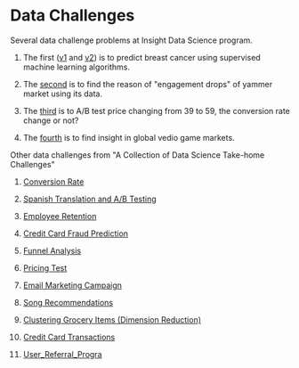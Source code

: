 # Data Challenges

Several data challenge problems at Insight Data Science program.

1. The first ([v1](https://github.com/dongzhang84/data_challenges/blob/master/breast_cancer_v1.ipynb) and [v2](https://github.com/dongzhang84/data_challenges/blob/master/breast_cancer_v2.ipynb)) is to predict breast cancer using supervised machine learning algorithms. 

2. The [second](https://github.com/dongzhang84/data_challenges/blob/master/yammer.ipynb) is to find the reason of "engagement drops" of yammer market using its data. 

3. The [third](https://github.com/dongzhang84/data_challenges/blob/master/Pricing_Test.ipynb) is to A/B test price changing from 39 to 59, the conversion rate change or not?

4. The [fourth](https://github.com/dongzhang84/data_challenges/blob/master/video_game.ipynb) is to find insight in global vedio game markets. 

Other data challenges from "A Collection of Data Science Take-home Challenges"

01. [Conversion Rate](https://github.com/dongzhang84/data_challenges/blob/master/01_Conversion_Rate.ipynb)

02. [Spanish Translation and A/B Testing](https://github.com/dongzhang84/data_challenges/blob/master/02_Spanish_Translation.ipynb)

03. [Employee Retention](https://github.com/dongzhang84/data_challenges/blob/master/03_Employee_Retention.ipynb)

04. [Credit Card Fraud Prediction](https://github.com/dongzhang84/data_challenges/blob/master/04_Fraud.ipynb)

05. [Funnel Analysis](https://github.com/dongzhang84/data_challenges/blob/master/05_Funnel_Analysis.ipynb)

06. [Pricing Test](https://github.com/dongzhang84/data_challenges/blob/master/06_Pricing_Test.ipynb)

07. [Email Marketing Campaign](https://github.com/dongzhang84/data_challenges/blob/master/07_Email%20_Marketing_Campaign.ipynb)

08. [Song Recommendations](https://github.com/dongzhang84/data_challenges/blob/master/08_Song_Recommendation_Challenge.ipynb)

09. [Clustering Grocery Items (Dimension Reduction)](https://github.com/dongzhang84/data_challenges/blob/master/09_Clustering_Grocery%20_Items.ipynb)

10. [Credit Card Transactions](https://github.com/dongzhang84/data_challenges/blob/master/10_Credit_Card_Transactions.ipynb)

11. [User_Referral_Progra](https://github.com/dongzhang84/data_challenges/blob/master/11_User_Referral_Program.ipynb)
